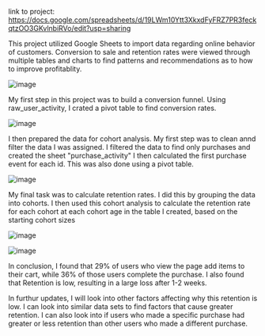 link to project: https://docs.google.com/spreadsheets/d/19LWm10Ytt3XkxdFyFRZ7PR3feckqtzOO3GKvlnbiRVo/edit?usp=sharing

This project utilized Google Sheets to import data regarding online behavior of customers. Conversion to sale and retention rates were viewed
through multiple tables and charts to find patterns and recommendations as to how to improve profitablity.


![image](https://github.com/alouis752/Data-projects-Tripleten-/assets/75276869/a8e67158-8716-4db2-aaf9-760261e176fc)


My first step in this project was to build a conversion funnel. Using raw_user_activity, I crated a pivot table to find conversion rates. 


![image](https://github.com/alouis752/Data-projects-Tripleten-/assets/75276869/daa9522f-596c-4f68-94f1-cec0bf74dfd8)


I then prepared the data for cohort analysis. My first step was to clean annd filter the data I was assigned. I filtered the data to find only purchases and created the sheet "purchase_activity"
I then calculated the first purchase event for each id. This was also done using a pivot table. 


![image](https://github.com/alouis752/Data-projects-Tripleten-/assets/75276869/30543235-0740-45ec-ac86-648c4829b7de)


My final task was to calculate retention rates. I did this by grouping the data into cohorts. I then used this cohort analysis to calculate the retention rate for each cohort at each cohort age
in the table I created, based on the starting cohort sizes 


![image](https://github.com/alouis752/Data-projects-Tripleten-/assets/75276869/73d4aeac-65de-41d0-9c36-b887da096d56)


![image](https://github.com/alouis752/Data-projects-Tripleten-/assets/75276869/dc85e6ae-4799-4e78-bbda-95f491a19761)


In conclusion, I found that 29% of users who view the page add items to their cart, while 36% of those users complete the purchase. I also found that Retention is low,
resulting in a large loss after 1-2 weeks.


In furthur updates, I will look into other factors affecting why this retention is low. I can look into similar data sets to find factors that cause greater retention. I can also look into if users who made a specific purchase had greater or less retention than other users who made a different purchase. 


